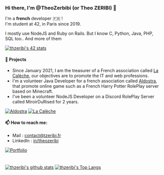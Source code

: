 ### Hi there, I'm @TheoZerbibi (or Theo ZERIBI) 👋

I'm a **french** developer :fr: !  
I'm student at 42, in Paris since 2019.

I mostly use NodeJS and Ruby on Rails. But I know C, Python, Java, PHP, SQL too.. And more of them

[![thzeribi's 42 stats](https://badge42.vercel.app/api/v2/stats/cl1ddp55e003509ld7r8ci33a?cursusId=21)](https://github.com/JaeSeoKim/badge42)

#### 🔭 Projects
- Since January 2021, I am the treasurer of a French association called [La Calèche](https://lacaleche.cc), our objectives are to promote the IT and web professions.
- I'm a volunteer Java Developer for a french association called [Aldostra](https://aldostra.fr), that promote online game such as a French Harry Potter RolePlay server based on Minecraft.
- I've been a volunteer NodeJS Developer on a Discord RolePlay Server called MiroirDuRised for 2 years.

[![Aldostra](https://img.shields.io/badge/Aldostra-✨-blue.svg?style=for-the-badge)](https://aldostra.fr)
[![La Calèche](https://img.shields.io/badge/La%20Cal%C3%A8che-%F0%9F%90%8E-white.svg?style=for-the-badge)](https://lacaleche.cc)

#### 📫 How to reach me:
- Mail : contact@tzeribi.fr
- LinkedIn : [in/theozeribi](https://linkedin.com/in/theozeribi)

[![Portfolio](https://img.shields.io/badge/Website-%F0%9F%93%93-lightgrey.svg?style=for-the-badge)](https://portfolio.tzeribi.fr)

# 

[![thzeribi's github stats](https://github-readme-stats.vercel.app/api?username=TheoZerbibi&show_icons=true&title_color=fff&icon_color=79ff97&text_color=9f9f9f&bg_color=151515)](https://github.com/TheoZerbibi/)
[![thzeribi's Top Langs](https://github-readme-stats.vercel.app/api/top-langs/?username=TheoZerbibi&layout=compact&title_color=fff&icon_color=79ff97&text_color=9f9f9f&bg_color=151515)](https://github.com/TheoZerbibi/)

<!--
**TheoZerbibi/TheoZerbibi** is a ✨ _special_ ✨ repository because its `README.md` (this file) appears on your GitHub profile.

Here are some ideas to get you started:

- 🔭 I’m currently working on ...
- 🌱 I’m currently learning ...
- 👯 I’m looking to collaborate on ...
- 🤔 I’m looking for help with ...
- 💬 Ask me about ...
- 📫 How to reach me: ...
- 😄 Pronouns: ...
- ⚡ Fun fact: ...
-->
